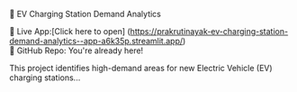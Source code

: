 🚗 EV Charging Station Demand Analytics

🔗 Live App:[Click here to open] (https://prakrutinayak-ev-charging-station-demand-analytics--app-a6k35p.streamlit.app/)  
📂 GitHub Repo: You're already here!

This project identifies high-demand areas for new Electric Vehicle (EV) charging stations...
